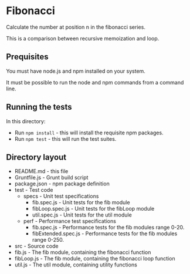# Fibonacci

Calculate the number at position n in the fibonacci series.

This is a comparison between recursive memoization and loop.

## Prequisites

You must have node.js and npm installed on your system.

It must be possible to run the node and npm commands from a command line.

## Running the tests

In this directory:

* Run `npm install` - this will install the requisite npm packages.
* Run `npm test` - this will run the test suites.

## Directory layout

* README.md - this file
* Gruntfile.js - Grunt build script
* package.json - npm package definition
* test - Test code
  * specs - Unit test specifications
    * fib.spec.js - Unit tests for the fib module
    * fibLoop.spec.js - Unit tests for the fibLoop module
    * util.spec.js - Unit tests for the util module
  * perf - Performance test specifications
    * fib.spec.js - Performance tests for the fib modules range 0-20.
    * fibExtended.spec.js - Performance tests for the fib modules range 0-250.
* src - Source code
 * fib.js - The fib module, containing the fibonacci function
 * fibLoop.js - The fib module, containing the fibonacci loop function
 * util.js - The util module, containing utility functions
